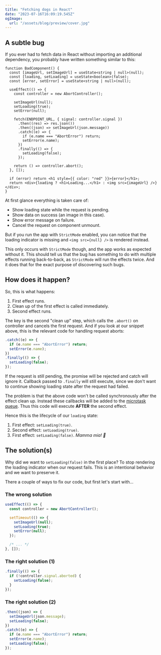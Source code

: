 ```yaml
---
title: "Fetching dogs in React"
date: "2023-07-16T16:09:19.545Z"
ogImage:
  url: "/assets/blog/preview/cover.jpg"
---
```


## A subtle bug

If you ever had to fetch data in React without importing an additional dependency,
you probably have written something similar to this:

```tsx
function BadComponent() {
  const [imageUrl, setImageUrl] = useState<string | null>(null);
  const [loading, setLoading] = useState<boolean>(false);
  const [error, setError] = useState<string | null>(null);

  useEffect(() => {
    const controller = new AbortController();

    setImageUrl(null);
    setLoading(true);
    setError(null);

    fetch(ENDPOINT_URL, { signal: controller.signal })
      .then((res) => res.json())
      .then((json) => setImageUrl(json.message))
      .catch((e) => {
        if (e.name === "AbortError") return;
        setError(e.name);
      })
      .finally(() => {
        setLoading(false);
      });

    return () => controller.abort();
  }, []);

  if (error) return <h1 style={{ color: "red" }}>{error}</h1>;
  return <div>{loading ? <h1>Loading...</h1> : <img src={imageUrl} />}</div>;
}
```

At first glance everything is taken care of:

- Show loading state while the request is pending.
- Show data on success (an image in this case).
- Show error message on failure.
- Cancel the request on component unmount.

But if you run the app with `StrictMode` enabled,
you can notice that the loading indicator is missing and `<img src={null} />` is rendered instead.

This only occurs with `StrictMode` though, and the app works
as expected without it. This should tell us that the bug has something to do
with multiple effects running back-to-back, as `StrictMode` will run the effects twice.
And it does that for the exact purpose of discovering such bugs.

## How does it happen?

So, this is what happens:

1. First effect runs.
2. Clean up of the first effect is called immediately.
3. Second effect runs.

The key is the second "clean up" step, which calls the `.abort()` on controller
and cancels the first request. And if you look at our snippet above, this is the
relevant code for handling request aborts:

```jsx
.catch((e) => {
  if (e.name === "AbortError") return;
  setError(e.name);
})
.finally(() => {
  setLoading(false);
});
```

If the request is still pending, the promise will be rejected and catch will ignore it.
Callback passed to `.finally` will still execute, since we don't want to continue showing
loading state after the request had failed.

The problem is that the above code won't be called synchronously after the effect clean up.
Instead these callbacks will be added to the [microtask queue](https://javascript.info/microtask-queue).
Thus this code will execute **AFTER** the second effect.

Hence this is the lifecycle of our `loading` state:

1. First effect: `setLoading(true)`.
2. Second effect: `setLoading(true)`.
3. First effect: `setLoading(false)`. _Mamma mia! 🤌_

## The solution(s)

Why did we want to `setLoading(false)` in the first place?
To stop rendering the loading indicator when our request fails.
This is an intentional behavior and we want to preserve it.

There a couple of ways to fix our code, but first let's start with...

### The wrong solution

```jsx
useEffect(() => {
  const controller = new AbortController();

  setTimeout(() => {
    setImageUrl(null);
    setLoading(true);
    setError(null);
  });

  /* ... */
}, []);
```

### The right solution (1)

```jsx
.finally(() => {
  if (!controller.signal.aborted) {
    setLoading(false);
  }
});
```

### The right solution (2)

```jsx
.then((json) => {
  setImageUrl(json.message);
  setLoading(false);
})
.catch((e) => {
  if (e.name === "AbortError") return;
  setError(e.name);
  setLoading(false);
});
```

<!--
Add finally, it will run after clean up function.
It will run after the next hooks setState. -> Chaos ensues.
Let's play a game of delaying -> setTimeout
cached request -> Chaos ensues!
It's a trap!

Lesson: Don't call setState after cleanup function. -->
